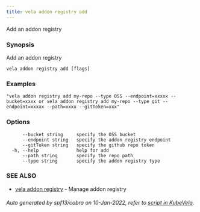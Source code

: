 ```yaml
---
title: vela addon registry add
---
```


Add an addon registry

### Synopsis

Add an addon registry

```
vela addon registry add [flags]
```

### Examples

```
"vela addon registry add my-repo --type OSS --endpoint=xxxxx --bucket=xxxx or vela addon registry add my-repo --type git --endpoint=xxxxx --path=xxxx --gitToken=xxx"
```

### Options

```
      --bucket string     specify the OSS bucket
      --endpoint string   specify the addon registry endpoint
      --gitToken string   specify the github repo token
  -h, --help              help for add
      --path string       specify the repo path
      --type string       specify the addon registry type
```

### SEE ALSO

* [vela addon registry](vela_addon_registry)	 - Manage addon registry

###### Auto generated by spf13/cobra on 10-Jan-2022, refer to [script in KubeVela](https://github.com/oam-dev/kubevela/tree/master/hack/docgen).
